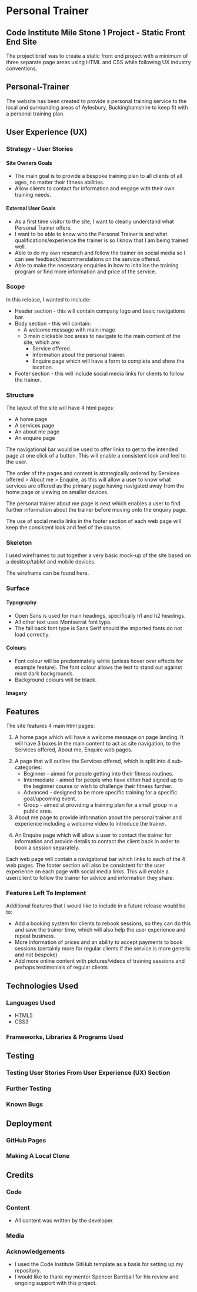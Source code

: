 # Personal Trainer

## Code Institute Mile Stone 1 Project - Static Front End Site

The project brief was to create a static front end project with a minimum of three separate page areas using HTML and CSS while following UX industry conventions. 

<!--Add link to live web page here and show responsive design-->

## Personal-Trainer <!--confirm website URL-->
The website has been created to provide a personal training service to the local and surrounding areas of Aylesbury, Buckinghamshire to keep fit with a personal training plan.

## User Experience (UX)

### Strategy - User Stories
#### Site Owners Goals
+ The main goal is to provide a bespoke training plan to all clients of all ages, no matter their fitness abilities.
+ Allow clients to contact for information and engage with their own training needs.

#### External User Goals
+ As a first time visitor to the site, I want to clearly understand what Personal Trainer offers.
+ I want to be able to know who the Personal Trainer is and what qualifications/experience the trainer is so I know that I am being trained well.
+ Able to do my own research and follow the trainer on social media so I can see feedback/recommendations on the service offered.
+ Able to make the necessary enquiries in how to initalise the training program or find more information and price of the service.

### Scope
In this release, I wanted to include:
+ Header section - this will contain company logo and basic navigations bar.
+ Body section - this will contain:
    + A welcome message with main image
    + 3 main clickable box areas to navigate to the main content of the site, which are:
        + Service offered.
        + Information about the personal trainer.
        + Enquire page which will have a form to complete and show the location.
+ Footer section - this will include social media links for clients to follow the trainer.

### Structure
The layout of the site will have 4 html pages:
+ A home page
+ A services page
+ An about me page
+ An enquire page

The navigational bar would be used to offer links to get to the intended page at one click of a button.  This will enable a consistent look and feel to the user. 

The order of the pages and content is strategically ordered by Services offered > About me > Enquire, as this will allow a user to know what services are offered as the primary page having navigated away from the home page or viewing on smaller devices. 

The personal trainer about me page is next which enables a user to find further information about the trainer before moving onto the enquiry page.

The use of social media links in the footer section of each web page will keep the consistent look and feel of the course.

### Skeleton
I used wireframes to put together a very basic mock-up of the site based on a desktop/tablet and mobile devices.
<!--Link to wireframe to be added-->
The wireframe can be found here.

### Surface

#### Typography 
+ Open Sans is used for main headings, specifically h1 and h2 headings.
+ All other text uses Montserrat font type.
+ The fall back font type is Sans Serif should the imported fonts do not load correctly.

#### Colours
+ Font colour will be predominately white (unless hover over effects for example feature).  The font colour allows the text to stand out against most dark backgrounds.
+ Background colours will be black.

#### Imagery
<!--TO BE CONFIRMED  The large, background hero image is designed to catch the user's attention and make it obvious immediately what the site is all about.-->

## Features
The site features 4 main html pages:
1. A home page which will have a welcome message on page landing.  It will have 3 boxes in the main content to act as site navigation, to the Services offered, About me, Enquire web pages. 
<!--Add screenshoot of the home page-->
2. A page that will outline the Services offered, which is split into 4 sub-categories:
    + Beginner - aimed for people getting into their fitness routines.
    + Intermediate - aimed for people who have either had signed up to the beginner course or wish to challenge their fitness further.
    + Advanced - designed to be more specific training for a specific goal/upcoming event.
    + Group - aimed at providing a training plan for a small group in a public area.
    <!--Add screenshoot of the services offered page-->
3. About me page to provide information about the personal trainer and experience including a welcome video to introduce the trainer.
<!--Add screenshoot of the about me section-->
4. An Enquire page which will allow a user to contact the trainer for information and provide details to contact the client back in order to book a session separately.
<!--Add screenshoot of the enquire form section-->

Each web page will contain a navigational bar which links to each of the 4 web pages.  The footer section will also be consistent for the user experience on each page with social media links. This will enable a user/client to follow the trainer for advice and information they share.
<!--Add screenshoots of the nav and footer sections-->

### Features Left To Implement
Additional features that I would like to include in a future release would be to:
+ Add a booking system for clients to rebook sessions, so they can do this and save the trainer time, which will also help the user experience and repeat business.
+ More information of prices and an ability to accept payments to book sessions (certainly more for regular clients if the service is more generic and not bespoke)
+ Add more online content with pictures/videos of training sessions and perhaps testimonials of regular clients 

## Technologies Used
### Languages Used
+ HTML5
+ CSS3

### Frameworks, Libraries & Programs Used
<!--Add links to all the resources used-->

## Testing
### Testing User Stories From User Experience (UX) Section

### Further Testing

### Known Bugs

## Deployment
### GitHub Pages
### Making A Local Clone

## Credits
### Code

### Content
+ All content was written by the developer.

### Media


### Acknowledgements
+ I used the Code Institute GitHub template as a basis for setting up my repository.
+ I would like to thank my mentor Spencer Barriball for his review and ongoing support with this project.